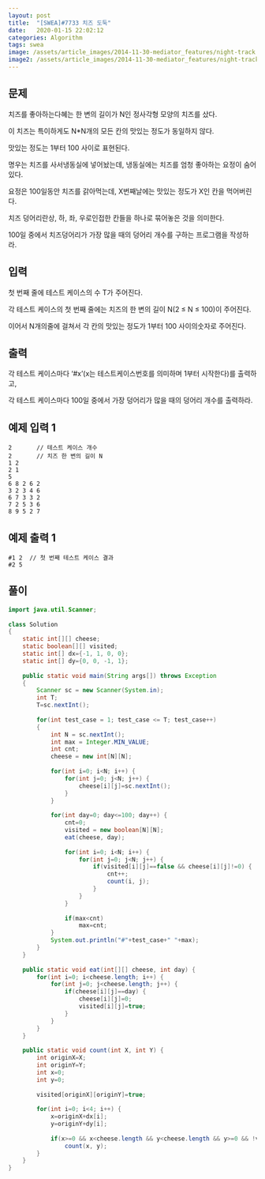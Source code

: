 ```yaml
---
layout: post
title:  "[SWEA]#7733 치즈 도둑"
date:   2020-01-15 22:02:12
categories: Algorithm
tags: swea
image: /assets/article_images/2014-11-30-mediator_features/night-track.JPG
image2: /assets/article_images/2014-11-30-mediator_features/night-track-mobile.JPG
---
```


문제
--------------------

치즈를 좋아하는다혜는 한 변의 길이가 N인 정사각형 모양의 치즈를 샀다.

이 치즈는 특이하게도 N*N개의 모든 칸의 맛있는 정도가 동일하지 않다.

맛있는 정도는 1부터 100 사이로 표현된다.


명우는 치즈를 사서냉동실에 넣어놨는데, 냉동실에는 치즈를 엄청 좋아하는 요정이 숨어있다.

요정은 100일동안 치즈를 갉아먹는데, X번째날에는 맛있는 정도가 X인 칸을 먹어버린다.

치즈 덩어리란상, 하, 좌, 우로인접한 칸들을 하나로 묶어놓은 것을 의미한다.

100일 중에서 치즈덩어리가 가장 많을 때의 덩어리 개수를 구하는 프로그램을 작성하라.

입력
---------------------------

첫 번째 줄에 테스트 케이스의 수 T가 주어진다.

각 테스트 케이스의 첫 번째 줄에는 치즈의 한 변의 길이 N(2 ≤ N ≤ 100)이 주어진다.

이어서 N개의줄에 걸쳐서 각 칸의 맛있는 정도가 1부터 100 사이의숫자로 주어진다.

출력
----------------

각 테스트 케이스마다 ‘#x’(x는 테스트케이스번호를 의미하며 1부터 시작한다)를 출력하고,

각 테스트 케이스마다 100일 중에서 가장 덩어리가 많을 때의 덩어리 개수를 출력하라.

예제 입력 1 
----------------------

```
2       // 테스트 케이스 개수
2       // 치즈 한 변의 길이 N
1 2
2 1
5
6 8 2 6 2
3 2 3 4 6
6 7 3 3 2
7 2 5 3 6
8 9 5 2 7
```

예제 출력 1 
------------------------

```
#1 2  // 첫 번째 테스트 케이스 결과
#2 5
```

풀이
--------------------------

```java
import java.util.Scanner;
 
class Solution
{
    static int[][] cheese;
    static boolean[][] visited;
    static int[] dx={-1, 1, 0, 0};
    static int[] dy={0, 0, -1, 1};
     
    public static void main(String args[]) throws Exception
    {
        Scanner sc = new Scanner(System.in);
        int T;
        T=sc.nextInt();
 
        for(int test_case = 1; test_case <= T; test_case++)
        {
            int N = sc.nextInt();
            int max = Integer.MIN_VALUE;
            int cnt;
            cheese = new int[N][N];
             
            for(int i=0; i<N; i++) {
                for(int j=0; j<N; j++) {
                    cheese[i][j]=sc.nextInt();
                }
            }
             
            for(int day=0; day<=100; day++) {
                cnt=0;
                visited = new boolean[N][N];
                eat(cheese, day);
                 
                for(int i=0; i<N; i++) {
                    for(int j=0; j<N; j++) {
                        if(visited[i][j]==false && cheese[i][j]!=0) {
                            cnt++;
                            count(i, j);
                        }
                    }
                }
                 
                if(max<cnt)
                    max=cnt;
            }
            System.out.println("#"+test_case+" "+max);
        }
    }
     
    public static void eat(int[][] cheese, int day) {
        for(int i=0; i<cheese.length; i++) {
            for(int j=0; j<cheese.length; j++) {
                if(cheese[i][j]==day) {
                    cheese[i][j]=0;
                    visited[i][j]=true;
                }
            }
        }
    }
     
    public static void count(int X, int Y) {
        int originX=X;
        int originY=Y;
        int x=0;
        int y=0;
         
        visited[originX][originY]=true;
         
        for(int i=0; i<4; i++) {
            x=originX+dx[i];
            y=originY+dy[i];
             
            if(x>=0 && x<cheese.length && y<cheese.length && y>=0 && !visited[x][y] && cheese[x][y]!=0)
                count(x, y);
        }
    }
}
```
